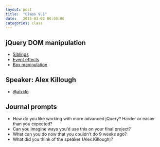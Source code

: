 ```yaml
---
layout: post
title:  "Class 9.1"
date:   2015-03-02 00:00:00
categories: class
---
```


## jQuery DOM manipulation

* [Siblings](http://jsbin.com/wunuxi/1/edit?html,css,js,output)
* [Event effects](http://jsbin.com/tuman/1/edit?html,css,js,output)
* [Box manipulation](http://jsbin.com/kaheke/2/edit?html,js,output)

## Speaker: Alex Killough

* [@alxklo](https://twitter.com/alxklo)

## Journal prompts

* How do you like working with more advanced jQuery? Harder or easier than you expected?
* Can you imagine ways you'd use this on your final project?
* What can you do now that you couldn't do 9 weeks ago?
* What did you think of the speaker (Alex Killough)?
